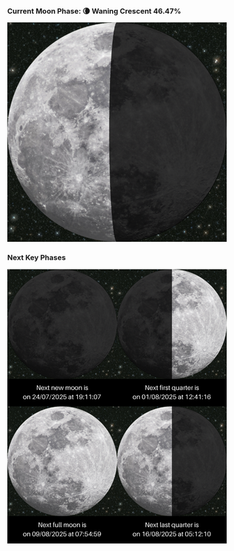 ### Current Moon Phase: 🌘 Waning Crescent 46.47%
![Moon Phase](moonphase.png)
### Next Key Phases
![Gallery](gallery.png)